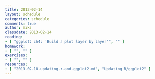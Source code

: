 ```yaml
---
title: 2013-02-14
layout: schedule
categories: schedule
comments: true
author: mike
classdate: 2013-02-14
reading:
- [ "ggplot2 ch4: 'Build a plot layer by layer'", "" ]
homework:
- [ "", "" ]
exercises:
- [ "", "" ]
resources:
- [ "2013-02-10-updating-r-and-ggplot2.md", "Updating R/ggplot2" ]
---
```


